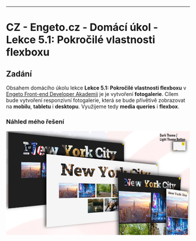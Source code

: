 <hr>

# CZ - Engeto.cz - Domácí úkol - Lekce 5.1: Pokročilé vlastnosti flexboxu

## Zadání

Obsahem domácího úkolu lekce **Lekce 5.1: Pokročilé vlastnosti flexboxu** v <a href="https://engeto.cz/webova-akademie/">Engeto Front-end Developer Akademii</a> je je vytvoření **fotogalerie**. Cílem bude vytvoření responzivní fotogalerie, která se bude přívětivě zobrazovat na **mobilu**, **tabletu** i **desktopu**. Využijeme tedy **media queries** i **flexbox**.


### Náhled mého řešení
<img src="img/site_preview2.jpg" alt="Site preview" >
